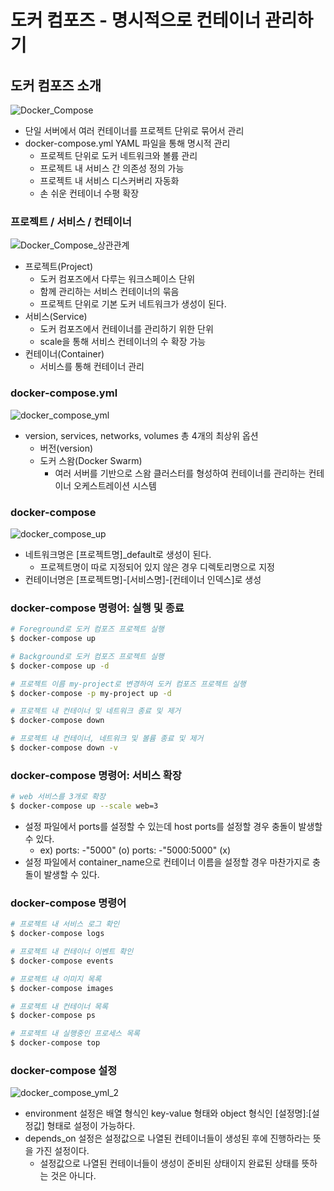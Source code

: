 # 도커 컴포즈 - 명시적으로 컨테이너 관리하기
## 도커 컴포즈 소개 
![Docker_Compose](https://github.com/joosang425/study-devops/assets/68217970/ca31dddf-3832-43a2-89ec-1f7f5c33bdb7)
- 단일 서버에서 여러 컨테이너를 프로젝트 단위로 묶어서 관리
- docker-compose.yml YAML 파일을 통해 명시적 관리
  - 프로젝트 단위로 도커 네트워크와 볼륨 관리
  - 프로젝트 내 서비스 간 의존성 정의 가능
  - 프로젝트 내 서비스 디스커버리 자동화
  - 손 쉬운 컨테이너 수평 확장
### 프로젝트 / 서비스 / 컨테이너
![Docker_Compose_상관관계](https://github.com/joosang425/study-devops/assets/68217970/c351c644-0234-40d2-ba80-63fd879d8052)
- 프로젝트(Project)
  - 도커 컴포즈에서 다루는 워크스페이스 단위
  - 함께 관리하는 서비스 컨테이너의 묶음
  - 프로젝트 단위로 기본 도커 네트워크가 생성이 된다.
- 서비스(Service)
  - 도커 컴포즈에서 컨테이너를 관리하기 위한 단위
  - scale을 통해 서비스 컨테이너의 수 확장 가능
- 컨테이너(Container)
  - 서비스를 통해 컨테이너 관리
### docker-compose.yml
![docker_compose_yml](https://github.com/joosang425/study-devops/assets/68217970/495f4a6f-df48-4839-b287-1608d6733cb4)
- version, services, networks, volumes 총 4개의 최상위 옵션
  - 버전(version)
  - 도커 스왐(Docker Swarm)
    - 여러 서버를 기반으로 스왐 클러스터를 형성하여 컨테이너를 관리하는 컨테이너 오케스트레이션 시스템
### docker-compose 
![docker_compose_up](https://github.com/joosang425/study-devops/assets/68217970/7b3a8ae9-bd99-42b5-9708-0d647b66e076)
- 네트워크명은 [프로젝트명]_default로 생성이 된다.
  - 프로젝트명이 따로 지정되어 있지 않은 경우 디렉토리명으로 지정
- 컨테이너명은 [프로젝트명]-[서비스명]-[컨테이너 인덱스]로 생성
### docker-compose 명령어: 실행 및 종료
```bash
# Foreground로 도커 컴포즈 프로젝트 실행
$ docker-compose up

# Background로 도커 컴포즈 프로젝트 실행
$ docker-compose up -d

# 프로젝트 이름 my-project로 변경하여 도커 컴포즈 프로젝트 실행
$ docker-compose -p my-project up -d

# 프로젝트 내 컨테이너 및 네트워크 종료 및 제거
$ docker-compose down

# 프로젝트 내 컨테이너, 네트워크 및 볼륨 종료 및 제거
$ docker-compose down -v
```
### docker-compose 명령어: 서비스 확장
```bash
# web 서비스를 3개로 확장
$ docker-compose up --scale web=3
```
- 설정 파일에서 ports를 설정할 수 있는데 host ports를 설정할 경우 충돌이 발생할 수 있다.
  - ex) ports: -"5000" (o)  ports: -"5000:5000" (x)
- 설정 파일에서 container_name으로 컨테이너 이름을 설정할 경우 마찬가지로 충돌이 발생할 수 있다.
### docker-compose 명령어
```bash
# 프로젝트 내 서비스 로그 확인
$ docker-compose logs

# 프로젝트 내 컨테이너 이벤트 확인
$ docker-compose events

# 프로젝트 내 이미지 목록
$ docker-compose images

# 프로젝트 내 컨테이너 목록
$ docker-compose ps

# 프로젝트 내 실행중인 프로세스 목록
$ docker-compose top
```
### docker-compose 설정
![docker_compose_yml_2](https://github.com/joosang425/study-devops/assets/68217970/247c347d-36bc-4f38-9184-40fa24c7a854)
- environment 설정은 배열 형식인 key-value 형태와 object 형식인 [설정명]:[설정값] 형태로 설정이 가능하다.
- depends_on 설정은 설정값으로 나열된 컨테이너들이 생성된 후에 진행하라는 뜻을 가진 설정이다.
  - 설정값으로 나열된 컨테이너들이 생성이 준비된 상태이지 완료된 상태를 뜻하는 것은 아니다. 
